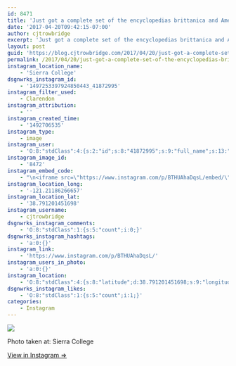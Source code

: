 ```yaml
---
id: 8471
title: 'Just got a complete set of the encyclopedias brittanica and Americana for $5 at the Sierra college library sale &#x1f600;&#x1f600;&#x1f600;'
date: '2017-04-20T09:42:15-07:00'
author: cjtrowbridge
excerpt: 'Just got a complete set of the encyclopedias brittanica and Americana for $5 at the Sierra college library sale &#x1f600;&#x1f600;&#x1f600;'
layout: post
guid: 'https://blog.cjtrowbridge.com/2017/04/20/just-got-a-complete-set-of-the-encyclopedias-brittanica-and-americana-for-5-at-the-sierra-college-library-sale-%f0%9f%98%80%f0%9f%98%80%f0%9f%98%80/'
permalink: /2017/04/20/just-got-a-complete-set-of-the-encyclopedias-brittanica-and-americana-for-5-at-the-sierra-college-library-sale-%f0%9f%98%80%f0%9f%98%80%f0%9f%98%80/
instagram_location_name:
    - 'Sierra College'
dsgnwrks_instagram_id:
    - '1497253397924850443_41872995'
instagram_filter_used:
    - Clarendon
instagram_attribution:
    - ''
instagram_created_time:
    - '1492706535'
instagram_type:
    - image
instagram_user:
    - 'O:8:"stdClass":4:{s:2:"id";s:8:"41872995";s:9:"full_name";s:13:"CJ Trowbridge";s:15:"profile_picture";s:96:"https://scontent.cdninstagram.com/t51.2885-19/s150x150/13724650_1188772791164794_142557231_a.jpg";s:8:"username";s:12:"cjtrowbridge";}'
instagram_image_id:
    - '8472'
instagram_embed_code:
    - "\n<iframe src=\"https://www.instagram.com/p/BTHUAhaDqsL/embed/\" width=\"612\" height=\"710\" frameborder=\"0\" scrolling=\"no\" allowtransparency=\"true\" class=\"insta-image-embed\"></iframe>\n"
instagram_location_long:
    - '-121.21186266657'
instagram_location_lat:
    - '38.791201451698'
instagram_username:
    - cjtrowbridge
dsgnwrks_instagram_comments:
    - 'O:8:"stdClass":1:{s:5:"count";i:0;}'
dsgnwrks_instagram_hashtags:
    - 'a:0:{}'
instagram_link:
    - 'https://www.instagram.com/p/BTHUAhaDqsL/'
instagram_users_in_photo:
    - 'a:0:{}'
instagram_location:
    - 'O:8:"stdClass":4:{s:8:"latitude";d:38.791201451698;s:9:"longitude";d:-121.21186266657;s:4:"name";s:14:"Sierra College";s:2:"id";i:251873;}'
dsgnwrks_instagram_likes:
    - 'O:8:"stdClass":1:{s:5:"count";i:1;}'
categories:
    - Instagram
---
```


[![](https://blog.cjtrowbridge.com/wp-content/uploads/2017/04/1492706535-1-1.jpg)](https://www.instagram.com/p/BTHUAhaDqsL/)

Photo taken at: Sierra College

[View in Instagram ⇒](https://www.instagram.com/p/BTHUAhaDqsL/)